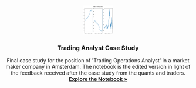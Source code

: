 <a name="readme-top"></a>

<!--[![Contributors][contributors-shield]][contributors-url]-->
<!--[![Forks][forks-shield]][forks-url]-->
<!--[![Stargazers][stars-shield]][stars-url]-->
<!--[![Issues][issues-shield]][issues-url]-->
<!--[![MIT License][license-shield]][license-url]-->
<!--[![LinkedIn][linkedin-shield]][linkedin-url]-->

<!-- PROJECT LOGO -->
<br />
<div align="center">
  <a>
    <img src="Images/output.png" alt="Logo" width="80" height="80">
  </a>

<h3 align="center">Trading Analyst Case Study</h3>

  <p align="center">
  Final case study for the position of 'Trading Operations Analyst' in a market maker company in Amsterdam. The notebook is the edited version in light of the feedback received after the case study from the quants and traders.
    <br />
    <a href="https://github.com/m/tree/main/Documents"  target="_blank"><strong>Explore the Notebook »</strong></a>
  </p>
</div>


